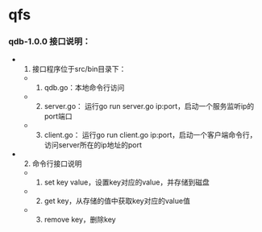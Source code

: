 # qfs
### qdb-1.0.0 接口说明：
- 1. 接口程序位于src/bin目录下：
    - 1. qdb.go：本地命令行访问
    - 2. server.go： 运行go run server.go ip:port，启动一个服务监听ip的port端口
    - 3. client.go： 运行go run client.go ip:port，启动一个客户端命令行，访问server所在的ip地址的port
- 2. 命令行接口说明
    - 1. set key value，设置key对应的value，并存储到磁盘
    - 2. get key，从存储的值中获取key对应的value值
    - 3. remove key，删除key








